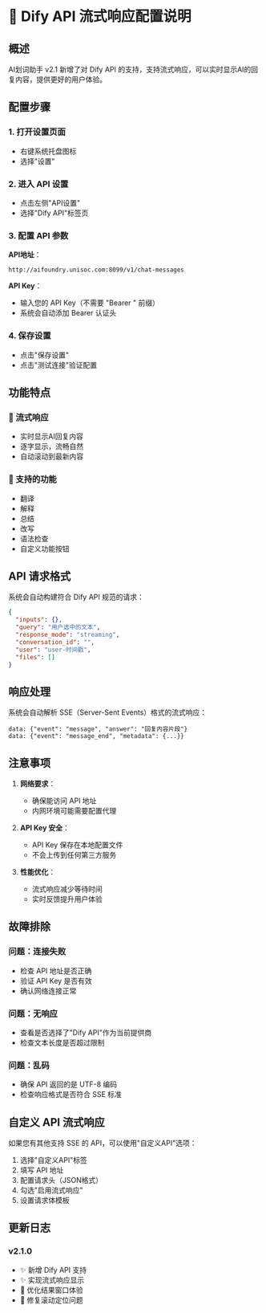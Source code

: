# 🚀 Dify API 流式响应配置说明

## 概述

AI划词助手 v2.1 新增了对 Dify API 的支持，支持流式响应，可以实时显示AI的回复内容，提供更好的用户体验。

## 配置步骤

### 1. 打开设置页面
- 右键系统托盘图标
- 选择"设置"

### 2. 进入 API 设置
- 点击左侧"API设置"
- 选择"Dify API"标签页

### 3. 配置 API 参数

**API地址**：
```
http://aifoundry.unisoc.com:8099/v1/chat-messages
```

**API Key**：
- 输入您的 API Key（不需要 "Bearer " 前缀）
- 系统会自动添加 Bearer 认证头

### 4. 保存设置
- 点击"保存设置"
- 点击"测试连接"验证配置

## 功能特点

### 🌊 流式响应
- 实时显示AI回复内容
- 逐字显示，流畅自然
- 自动滚动到最新内容

### 📝 支持的功能
- 翻译
- 解释
- 总结
- 改写
- 语法检查
- 自定义功能按钮

## API 请求格式

系统会自动构建符合 Dify API 规范的请求：

```json
{
  "inputs": {},
  "query": "用户选中的文本",
  "response_mode": "streaming",
  "conversation_id": "",
  "user": "user-时间戳",
  "files": []
}
```

## 响应处理

系统会自动解析 SSE（Server-Sent Events）格式的流式响应：

```
data: {"event": "message", "answer": "回复内容片段"}
data: {"event": "message_end", "metadata": {...}}
```

## 注意事项

1. **网络要求**：
   - 确保能访问 API 地址
   - 内网环境可能需要配置代理

2. **API Key 安全**：
   - API Key 保存在本地配置文件
   - 不会上传到任何第三方服务

3. **性能优化**：
   - 流式响应减少等待时间
   - 实时反馈提升用户体验

## 故障排除

### 问题：连接失败
- 检查 API 地址是否正确
- 验证 API Key 是否有效
- 确认网络连接正常

### 问题：无响应
- 查看是否选择了"Dify API"作为当前提供商
- 检查文本长度是否超过限制

### 问题：乱码
- 确保 API 返回的是 UTF-8 编码
- 检查响应格式是否符合 SSE 标准

## 自定义 API 流式响应

如果您有其他支持 SSE 的 API，可以使用"自定义API"选项：

1. 选择"自定义API"标签
2. 填写 API 地址
3. 配置请求头（JSON格式）
4. 勾选"启用流式响应"
5. 设置请求体模板

## 更新日志

### v2.1.0
- ✨ 新增 Dify API 支持
- ✨ 实现流式响应显示
- 🔧 优化结果窗口体验
- 🔧 修复滚动定位问题